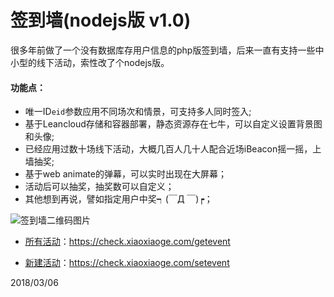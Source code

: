 # 签到墙(nodejs版 v1.0)

很多年前做了一个没有数据库存用户信息的php版签到墙，后来一直有支持一些中小型的线下活动，索性改了个nodejs版。

#### 功能点：

- 唯一ID`eid`参数应用不同场次和情景，可支持多人同时签入;
- 基于Leancloud存储和容器部署，静态资源存在七牛，可以自定义设置背景图和头像;
- 已经应用过数十场线下活动，大概几百人几十人配合近场iBeacon摇一摇，上墙抽奖;
- 基于web animate的弹幕，可以实时出现在大屏幕；
- 活动后可以抽奖，抽奖数可以自定义；
- 其他想到再说，譬如指定用户中奖┑(￣Д ￣)┍；

![签到墙二维码图片](https://check.xiaoxiaoge.com/public/board/style/images/qrcode.png)

- [所有活动](https://check.xiaoxiaoge.com/getevent)：https://check.xiaoxiaoge.com/getevent

- [新建活动](https://check.xiaoxiaoge.com/setevent)：https://check.xiaoxiaoge.com/setevent

2018/03/06